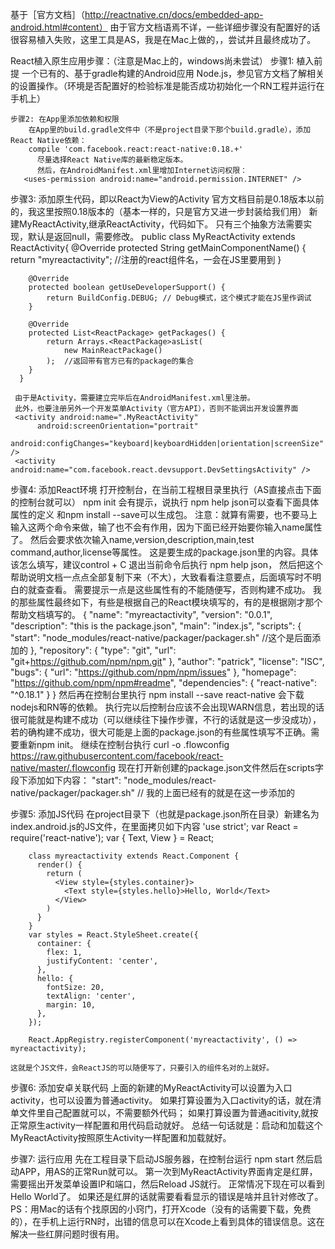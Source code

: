 基于［官方文档］（http://reactnative.cn/docs/embedded-app-android.html#content）
由于官方文档语焉不详，一些详细步骤没有配置好的话很容易植入失败，这里工具是AS，我是在Mac上做的，，尝试并且最终成功了。

React植入原生应用步骤：（注意是Mac上的，windows尚未尝试）
    步骤1:  植入前提
        一个已有的、基于gradle构建的Android应用
         Node.js，参见官方文档了解相关的设置操作。（环境是否配置好的检验标准是能否成功初始化一个RN工程并运行在手机上）

    步骤2: 在App里添加依赖和权限      
        在App里的build.gradle文件中（不是project目录下那个build.gradle），添加React Native依赖：
        compile 'com.facebook.react:react-native:0.18.+'
          尽量选择React Native库的最新稳定版本。
          然后，在AndroidManifest.xml里增加Internet访问权限：
       <uses-permission android:name="android.permission.INTERNET" />
       
   步骤3: 添加原生代码，即以React为View的Activity
     官方文档目前是0.18版本以前的，我这里按照0.18版本的（基本一样的，只是官方又进一步封装给我们用）
     新建MyReactActivity,继承ReactActivity，代码如下。
     只有三个抽象方法需要实现，默认是返回null，需要修改。
     public class MyReactActivity  extends ReactActivity{
        @Override
        protected String getMainComponentName() {
            return "myreactactivity";  //注册的react组件名，一会在JS里要用到
        }

        @Override
        protected boolean getUseDeveloperSupport() {
            return BuildConfig.DEBUG; // Debug模式，这个模式才能在JS里作调试
        }

        @Override
        protected List<ReactPackage> getPackages() {
            return Arrays.<ReactPackage>asList(
                new MainReactPackage()
            );  //返回带有官方已有的package的集合
        }
      }
      
     由于是Activity，需要建立完毕后在AndroidManifest.xml里注册。
     此外，也要注册另外一个开发菜单Activity（官方API），否则不能调出开发设置界面
     <activity android:name=".MyReactActivity"
          android:screenOrientation="portrait"
          android:configChanges="keyboard|keyboardHidden|orientation|screenSize" />
     <activity android:name="com.facebook.react.devsupport.DevSettingsActivity" />
     
   步骤4: 添加React环境
     打开控制台，在当前工程根目录里执行（AS直接点击下面的控制台就可以）
         npm init
      会有提示，说执行 npm help json可以查看下面具体属性的定义 和npm install <pkg> --save可以生成包。
      注意：就算有需要，也不要马上输入这两个命令来做，输了也不会有作用，因为下面已经开始要你输入name属性了。
     然后会要求依次输入name,version,description,main,test command,author,license等属性。
     这是要生成的package.json里的内容。具体该怎么填写，建议control + C 退出当前命令后执行 npm help json，
     然后把这个帮助说明文档一点点全部复制下来（不大），大致看看注意要点，后面填写时不明白的就查查看。
     需要提示一点是这些属性有的不能随便写，否则构建不成功。
     我的那些属性最终如下，有些是根据自己的React模块填写的，有的是根据刚才那个帮助文档填写的。
           {
               "name": "myreactactivity",
               "version": "0.0.1", 
               "description": "this is the package.json",
               "main": "index.js",
               "scripts": {
               "start": "node_modules/react-native/packager/packager.sh" //这个是后面添加的
                },
               "repository": {
                    "type": "git",
                    "url": "git+https://github.com/npm/npm.git"
                 },
               "author": "patrick",
               "license": "ISC",
               "bugs": {
                    "url": "https://github.com/npm/npm/issues"
                },
               "homepage": "https://github.com/npm/npm#readme",
               "dependencies": {
               "react-native": "^0.18.1"
                }
            }
       然后再在控制台里执行
           npm install --save react-native
        会下载nodejs和RN等的依赖。
        执行完以后控制台应该不会出现WARN信息，若出现的话很可能就是构建不成功（可以继续往下操作步骤，不行的话就是这一步没成功），
        若的确构建不成功，很大可能是上面的package.json的有些属性填写不正确。需要重新npm init。
        继续在控制台执行
        curl -o .flowconfig https://raw.githubusercontent.com/facebook/react-native/master/.flowconfig
       现在打开新创建的package.json文件然后在scripts字段下添加如下内容：
        "start": "node_modules/react-native/packager/packager.sh" // 我的上面已经有的就是在这一步添加的
    
   步骤5: 添加JS代码
        在project目录下（也就是package.json所在目录）新建名为index.android.js的JS文件，在里面拷贝如下内容
       'use strict';
        var React = require('react-native');
        var {
          Text,
          View
        } = React;
        
        class myreactactivity extends React.Component {
          render() {
            return (
              <View style={styles.container}>
                <Text style={styles.hello}>Hello, World</Text>
              </View>
            )
          }
        }
        var styles = React.StyleSheet.create({
          container: {
            flex: 1,
            justifyContent: 'center',
          },
          hello: {
            fontSize: 20,
            textAlign: 'center',
            margin: 10,
          },
        });
        
        React.AppRegistry.registerComponent('myreactactivity', () => myreactactivity);
        
    这就是个JS文件，会ReactJS的可以随便写了，只要引入的组件名对的上就好。
    
   步骤6: 添加安卓关联代码
       上面的新建的MyReactActivity可以设置为入口activity，也可以设置为普通activity。
       如果打算设置为入口activity的话，就在清单文件里自己配置就可以，不需要额外代码；
       如果打算设置为普通acitivity,就按正常原生activity一样配置和用代码启动就好。
       总结一句话就是：启动和加载这个MyReactActivity按照原生Activity一样配置和加载就好。
       
   步骤7: 运行应用
       先在工程目录下启动JS服务器，在控制台运行
           npm start
       然后启动APP，用AS的正常Run就可以。
       第一次到MyReactActivity界面肯定是红屏，需要摇出开发菜单设置IP和端口，然后Reload JS就行。
       正常情况下现在可以看到Hello World了。
       如果还是红屏的话就需要看看显示的错误是啥并且针对修改了。
       PS：用Mac的话有个找原因的小窍门，打开Xcode（没有的话需要下载，免费的），在手机上运行RN时，出错的信息可以在Xcode上看到具体的错误信息。这在解决一些红屏问题时很有用。


        
